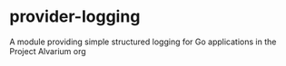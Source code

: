 # provider-logging
A module providing simple structured logging for Go applications in the Project Alvarium org
